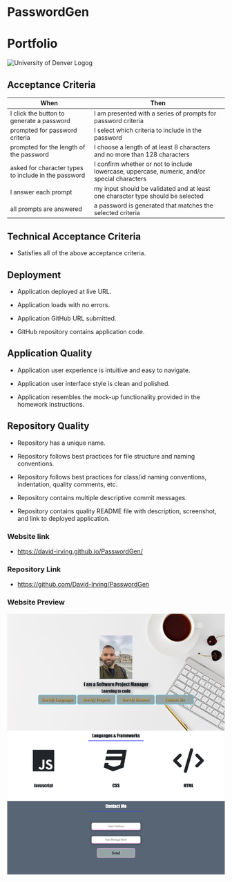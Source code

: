 # PasswordGen

# Portfolio
![University of Denver Logog](https://d92mrp7hetgfk.cloudfront.net/images/sites/misc/denver-switchup-thumbnail-a/original.png?1560210160)
## Acceptance Criteria
 |When       | Then
 | --------- |--------
 | I click the button to generate a password | I am presented with a series of prompts for password criteria
 | prompted for password criteria | I select which criteria to include in the password
 | prompted for the length of the password | I choose a length of at least 8 characters and no more than 128 characters
 | asked for character types to include in the password | I confirm whether or not to include lowercase, uppercase, numeric, and/or special characters
 | I answer each prompt | my input should be validated and at least one character type should be selected
 | all prompts are answered | a password is generated that matches the selected criteria | the password is generated | the password is either displayed in an alert or written to the page
 ## Technical Acceptance Criteria
* Satisfies all of the above acceptance criteria.

## Deployment
* Application deployed at live URL.

* Application loads with no errors.

* Application GitHub URL submitted.

* GitHub repository contains application code.
## Application Quality
* Application user experience is intuitive and easy to navigate.

* Application user interface style is clean and polished.

* Application resembles the mock-up functionality provided in the homework instructions.
## Repository Quality
* Repository has a unique name.

* Repository follows best practices for file structure and naming conventions.

* Repository follows best practices for class/id naming conventions, indentation, quality comments, etc.

* Repository contains multiple descriptive commit messages.

* Repository contains quality README file with description, screenshot, and link to deployed application.

### Website link
*  https://david-irving.github.io/PasswordGen/

### Repository Link
* https://github.com/David-Irving/PasswordGen

### Website Preview
![Website Preview](https://github.com/David-Irving/Portfolio/blob/main/Images/PortfolioPreview.png)